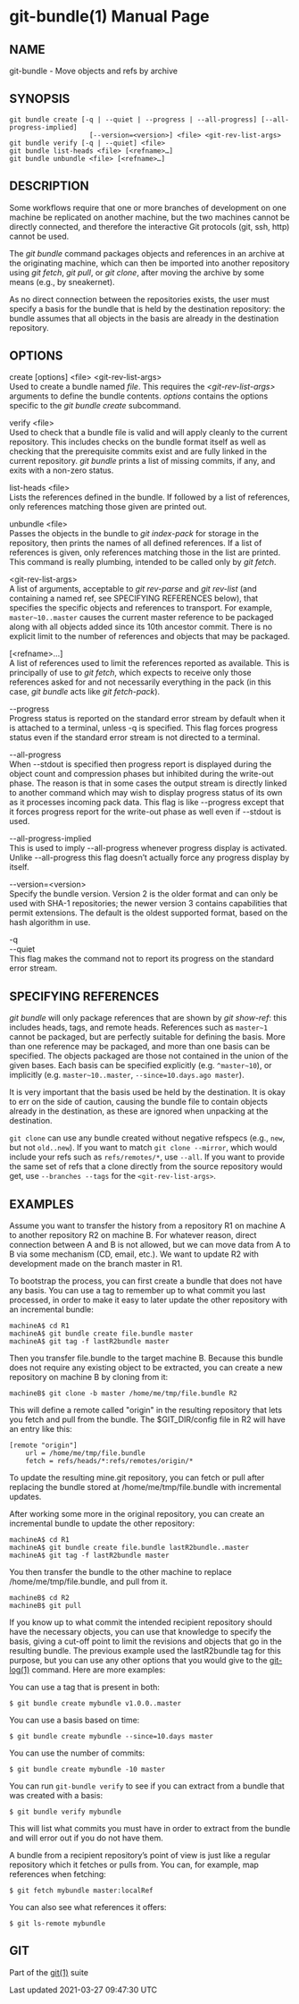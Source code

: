 # git-bundle(1) Manual Page

## NAME

git-bundle - Move objects and refs by archive

## SYNOPSIS

    git bundle create [-q | --quiet | --progress | --all-progress] [--all-progress-implied]
                        [--version=<version>] <file> <git-rev-list-args>
    git bundle verify [-q | --quiet] <file>
    git bundle list-heads <file> [<refname>…​]
    git bundle unbundle <file> [<refname>…​]

## DESCRIPTION

Some workflows require that one or more branches of development on one machine be replicated on another machine, but the two machines cannot be directly connected, and therefore the interactive Git protocols (git, ssh, http) cannot be used.

The _git bundle_ command packages objects and references in an archive at the originating machine, which can then be imported into another repository using _git fetch_, _git pull_, or _git clone_, after moving the archive by some means (e.g., by sneakernet).

As no direct connection between the repositories exists, the user must specify a basis for the bundle that is held by the destination repository: the bundle assumes that all objects in the basis are already in the destination repository.

## OPTIONS

create \[options\] &lt;file&gt; &lt;git-rev-list-args&gt;  
Used to create a bundle named _file_. This requires the _&lt;git-rev-list-args&gt;_ arguments to define the bundle contents. _options_ contains the options specific to the _git bundle create_ subcommand.

verify &lt;file&gt;  
Used to check that a bundle file is valid and will apply cleanly to the current repository. This includes checks on the bundle format itself as well as checking that the prerequisite commits exist and are fully linked in the current repository. _git bundle_ prints a list of missing commits, if any, and exits with a non-zero status.

list-heads &lt;file&gt;  
Lists the references defined in the bundle. If followed by a list of references, only references matching those given are printed out.

unbundle &lt;file&gt;  
Passes the objects in the bundle to _git index-pack_ for storage in the repository, then prints the names of all defined references. If a list of references is given, only references matching those in the list are printed. This command is really plumbing, intended to be called only by _git fetch_.

&lt;git-rev-list-args&gt;  
A list of arguments, acceptable to _git rev-parse_ and _git rev-list_ (and containing a named ref, see SPECIFYING REFERENCES below), that specifies the specific objects and references to transport. For example, `master~10..master` causes the current master reference to be packaged along with all objects added since its 10th ancestor commit. There is no explicit limit to the number of references and objects that may be packaged.

\[&lt;refname&gt;…​\]  
A list of references used to limit the references reported as available. This is principally of use to _git fetch_, which expects to receive only those references asked for and not necessarily everything in the pack (in this case, _git bundle_ acts like _git fetch-pack_).

--progress  
Progress status is reported on the standard error stream by default when it is attached to a terminal, unless -q is specified. This flag forces progress status even if the standard error stream is not directed to a terminal.

--all-progress  
When --stdout is specified then progress report is displayed during the object count and compression phases but inhibited during the write-out phase. The reason is that in some cases the output stream is directly linked to another command which may wish to display progress status of its own as it processes incoming pack data. This flag is like --progress except that it forces progress report for the write-out phase as well even if --stdout is used.

--all-progress-implied  
This is used to imply --all-progress whenever progress display is activated. Unlike --all-progress this flag doesn’t actually force any progress display by itself.

--version=&lt;version&gt;  
Specify the bundle version. Version 2 is the older format and can only be used with SHA-1 repositories; the newer version 3 contains capabilities that permit extensions. The default is the oldest supported format, based on the hash algorithm in use.

-q  
--quiet  
This flag makes the command not to report its progress on the standard error stream.

## SPECIFYING REFERENCES

_git bundle_ will only package references that are shown by _git show-ref_: this includes heads, tags, and remote heads. References such as `master~1` cannot be packaged, but are perfectly suitable for defining the basis. More than one reference may be packaged, and more than one basis can be specified. The objects packaged are those not contained in the union of the given bases. Each basis can be specified explicitly (e.g. `^master~10`), or implicitly (e.g. `master~10..master`, `--since=10.days.ago master`).

It is very important that the basis used be held by the destination. It is okay to err on the side of caution, causing the bundle file to contain objects already in the destination, as these are ignored when unpacking at the destination.

`git clone` can use any bundle created without negative refspecs (e.g., `new`, but not `old..new`). If you want to match `git clone --mirror`, which would include your refs such as `refs/remotes/*`, use `--all`. If you want to provide the same set of refs that a clone directly from the source repository would get, use `--branches --tags` for the `<git-rev-list-args>`.

## EXAMPLES

Assume you want to transfer the history from a repository R1 on machine A to another repository R2 on machine B. For whatever reason, direct connection between A and B is not allowed, but we can move data from A to B via some mechanism (CD, email, etc.). We want to update R2 with development made on the branch master in R1.

To bootstrap the process, you can first create a bundle that does not have any basis. You can use a tag to remember up to what commit you last processed, in order to make it easy to later update the other repository with an incremental bundle:

    machineA$ cd R1
    machineA$ git bundle create file.bundle master
    machineA$ git tag -f lastR2bundle master

Then you transfer file.bundle to the target machine B. Because this bundle does not require any existing object to be extracted, you can create a new repository on machine B by cloning from it:

    machineB$ git clone -b master /home/me/tmp/file.bundle R2

This will define a remote called "origin" in the resulting repository that lets you fetch and pull from the bundle. The $GIT_DIR/config file in R2 will have an entry like this:

    [remote "origin"]
        url = /home/me/tmp/file.bundle
        fetch = refs/heads/*:refs/remotes/origin/*

To update the resulting mine.git repository, you can fetch or pull after replacing the bundle stored at /home/me/tmp/file.bundle with incremental updates.

After working some more in the original repository, you can create an incremental bundle to update the other repository:

    machineA$ cd R1
    machineA$ git bundle create file.bundle lastR2bundle..master
    machineA$ git tag -f lastR2bundle master

You then transfer the bundle to the other machine to replace /home/me/tmp/file.bundle, and pull from it.

    machineB$ cd R2
    machineB$ git pull

If you know up to what commit the intended recipient repository should have the necessary objects, you can use that knowledge to specify the basis, giving a cut-off point to limit the revisions and objects that go in the resulting bundle. The previous example used the lastR2bundle tag for this purpose, but you can use any other options that you would give to the [git-log(1)](git-log.html) command. Here are more examples:

You can use a tag that is present in both:

    $ git bundle create mybundle v1.0.0..master

You can use a basis based on time:

    $ git bundle create mybundle --since=10.days master

You can use the number of commits:

    $ git bundle create mybundle -10 master

You can run `git-bundle verify` to see if you can extract from a bundle that was created with a basis:

    $ git bundle verify mybundle

This will list what commits you must have in order to extract from the bundle and will error out if you do not have them.

A bundle from a recipient repository’s point of view is just like a regular repository which it fetches or pulls from. You can, for example, map references when fetching:

    $ git fetch mybundle master:localRef

You can also see what references it offers:

    $ git ls-remote mybundle

## GIT

Part of the [git(1)](git.html) suite

Last updated 2021-03-27 09:47:30 UTC

